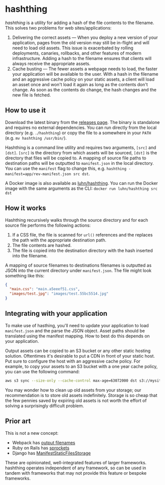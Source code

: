 # hashthing

*hashthing* is a utility for adding a hash of the file contents to the filename.
This solves two problems for web sites/applications:

1) Delivering the correct assets — 	When you deploy a new version of your application, pages from the old version may still be in-flight and will need to load old assets.
  This issue is exacerbated by rolling deployments, canaries, rollbacks, and other features of modern infrastructure.
  Adding a hash to the filename ensures that clients will always receive the appropriate assets.
2) Cache busting — The fewer assets a webpage needs to load, the faster your application will be available to the user.
  With a hash in the filename and an aggressive cache policy on your static assets,
  a client will load an asset once and won't load it again as long as the contents don't change.
  As soon as the contents do change, the hash changes and the new file is fetched.

## How to use it

Download the latest binary from the [releases page](https://github.com/luhn/hashthing/releases).
The binary is standalone and requires no external dependencies.
You can run directly from the local directory (e.g. `./hashthing`) or copy the file to a somewhere in your `PATH` (e.g. `mv hashthing /usr/bin/`).

Hashthing is a command line utility and requires two arguments, `[src]` and `[dst]`.
`[src]` is the directory from which assets will be sourced, `[dst]` is the directory that files will be copied to.
A mapping of source file paths to destination paths will be outputted to `manifest.json` in the local directory.
You can use the `manifest` flag to change this, e.g. `hashthing -manifest=app/rev-manifest.json src dst`.

A Docker image is also available as [luhn/hashthing](https://hub.docker.com/r/luhn/hashthing).
You can run the Docker image with the same arguments as the CLI:
`docker run luhn/hashthing src dst`

## How it works

Hashthing recursively walks through the source directory and for each source file performs the following actions:

1) If a CSS file, the file is scanned for `url()` references and the replaces the path with the appropriate destination path.
2) The file contents are hashed.
3) The file is copied into the destination directory with the hash inserted into the filename.

A mapping of source filenames to destinations filenames is outputted as JSON into the current directory under `manifest.json`.
The file might look something like this:

```json
{
  "main.css": "main.a5eeef51.css",
  "images/test.jpg": "images/test.55bc5514.jpg"
}
```

## Integrating with your application

To make use of hasthing, you'll need to update your application to load `manifest.json` and the parse the JSON object.
Asset paths should be translated using the manifest mapping.
How to best do this depends on your application.

Output assets can be copied to an S3 bucket or any other static hosting solution.
Oftentimes it's desirable to put a CDN in front of your static host.
Put sure to configure the host with an aggressive cache policy.
For example, to copy your assets to an S3 bucket with a one year cache policy, you can use the following command:

```bash
aws s3 sync --size-only --cache-control max-age=63072000 dst s3://mysite-static/
```

You may wonder how to clean up old assets from your storage;
our recommendation is to store old assets indefinitely.
Storage is so cheap that the few pennies saved by expiring old assets is not worth the effort of solving a surprisingly difficult problem.

## Prior art

This is not a new concept:

* Webpack has [output filenames](https://webpack.js.org/guides/caching/#output-filenames)
* Ruby on Rails has [sprockets](https://guides.rubyonrails.org/asset_pipeline.html#main-features)
* Django has [ManifestStaticFilesStorage](https://docs.djangoproject.com/en/3.0/ref/contrib/staticfiles/#django.contrib.staticfiles.storage.ManifestStaticFilesStorage)

These are opinionated, well-integrated features of larger frameworks.
hashthing operates independent of any framework, so can be used in tandem with frameworks that may not provide this feature or bespoke frameworks.
